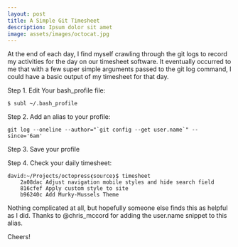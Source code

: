 ```yaml
---
layout: post
title: A Simple Git Timesheet
description: Ipsum dolor sit amet
image: assets/images/octocat.jpg
---
```


At the end of each day, I find myself crawling through the git logs to record my activities for the day on our timesheet software. It eventually occurred to me that with a few super simple arguments passed to the git log command, I could have a basic output of my timesheet for that day.

Step 1\. Edit Your bash_profile file:

    $ subl ~/.bash_profile

Step 2\. Add an alias to your profile:

    git log --oneline --author="`git config --get user.name`" --since='6am'

Step 3\. Save your profile

Step 4\. Check your daily timesheet:

    david:~/Projects/octopress❮source❯$ timesheet
        2a08dac Adjust navigation mobile styles and hide search field
        816cfef Apply custom style to site
        b96240c Add Murky-Mussels Theme

Nothing complicated at all, but hopefully someone else finds this as helpful as I did. Thanks to @chris_mccord for adding the user.name snippet to this alias.

Cheers!
